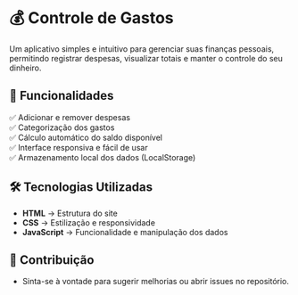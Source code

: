 # 💰 Controle de Gastos  

Um aplicativo simples e intuitivo para gerenciar suas finanças pessoais, permitindo registrar despesas, visualizar totais e manter o controle do seu dinheiro.  

## 🚀 Funcionalidades  
✅ Adicionar e remover despesas  
✅ Categorização dos gastos  
✅ Cálculo automático do saldo disponível  
✅ Interface responsiva e fácil de usar  
✅ Armazenamento local dos dados (LocalStorage)  

## 🛠 Tecnologias Utilizadas  
- **HTML** → Estrutura do site  
- **CSS** → Estilização e responsividade  
- **JavaScript** → Funcionalidade e manipulação dos dados  

## 📌 Contribuição
- Sinta-se à vontade para sugerir melhorias ou abrir issues no repositório.
